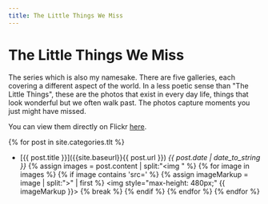 ```yaml
---
title: The Little Things We Miss
---
```


# The Little Things We Miss

The series which is also my namesake. There are five galleries, each covering a different aspect of the world. In a less poetic sense than "The Little Things", these are the photos that exist in every day life, things that look wonderful but we often walk past. The photos capture moments you just might have missed. 

You can view them directly on Flickr [here](https://www.flickr.com/photos/thelittlethingswemiss/collections/72157682809997653/).

{% for post in site.categories.tlt %}
* [{{ post.title }}]({{site.baseurl}}{{ post.url }}) *{{ post.date | date_to_string }}*
{% assign images = post.content | split:"<img " %}
{% for image in images %}
  {% if image contains 'src=' %}
    {% assign imageMarkup = image | split:">" | first %}
    <img style="max-height: 480px;" {{ imageMarkup }}>
    {% break %}
  {% endif %}
{% endfor %}
{% endfor %}